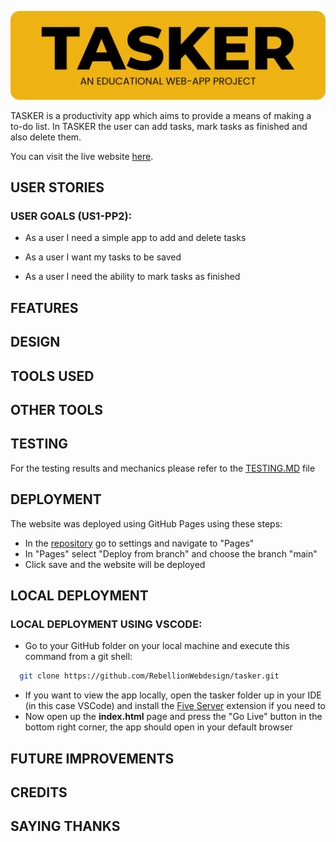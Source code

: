 ![readme header image](docs/readme-images/tasker-readme-header.png)

TASKER is a productivity app which aims to provide a means of making a to-do list. In TASKER the user can add tasks, mark tasks as finished and also delete them.

You can visit the live website [here](https://rebellionwebdesign.github.io/tasker/).

## USER STORIES

### USER GOALS (US1-PP2):

- As a user I need a simple app to add and delete tasks

- As a user I want my tasks to be saved

- As a user I need the ability to mark tasks as finished


## FEATURES

## DESIGN

## TOOLS USED

## OTHER TOOLS

## TESTING

For the testing results and mechanics please refer to the [TESTING.MD](https://github.com/RebellionWebdesign/tasker/blob/866f4086338f21d593d152445bd8058c7e19d97f/TESTING.MD) file

## DEPLOYMENT

The website was deployed using GitHub Pages using these steps:

- In the [repository](https://github.com/RebellionWebdesign/tasker) go to settings and navigate to "Pages"
- In "Pages" select "Deploy from branch" and choose the branch "main"
- Click save and the website will be deployed

## LOCAL DEPLOYMENT

### LOCAL DEPLOYMENT USING VSCODE:

- Go to your GitHub folder on your local machine and execute this command from a git shell:  
```bash
  git clone https://github.com/RebellionWebdesign/tasker.git
```
- If you want to view the app locally, open the tasker folder up in your IDE (in this case VSCode) and install the [Five Server](https://marketplace.visualstudio.com/items?itemName=yandeu.five-server) extension if you need to
- Now open up the **index.html** page and press the "Go Live" button in the bottom right corner, the app should open in your default browser

## FUTURE IMPROVEMENTS

## CREDITS

## SAYING THANKS
